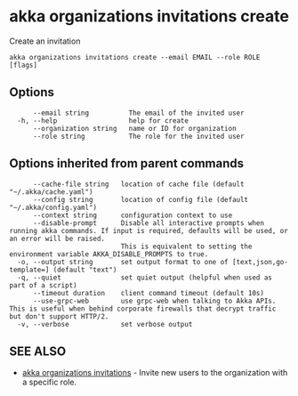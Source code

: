 # akka organizations invitations create

Create an invitation

```
akka organizations invitations create --email EMAIL --role ROLE [flags]
```

## Options

```
      --email string          The email of the invited user
  -h, --help                  help for create
      --organization string   name or ID for organization
      --role string           The role for the invited user
```

## Options inherited from parent commands

```
      --cache-file string   location of cache file (default "~/.akka/cache.yaml")
      --config string       location of config file (default "~/.akka/config.yaml")
      --context string      configuration context to use
      --disable-prompt      Disable all interactive prompts when running akka commands. If input is required, defaults will be used, or an error will be raised.
                            This is equivalent to setting the environment variable AKKA_DISABLE_PROMPTS to true.
  -o, --output string       set output format to one of [text,json,go-template=] (default "text")
  -q, --quiet               set quiet output (helpful when used as part of a script)
      --timeout duration    client command timeout (default 10s)
      --use-grpc-web        use grpc-web when talking to Akka APIs. This is useful when behind corporate firewalls that decrypt traffic but don't support HTTP/2.
  -v, --verbose             set verbose output
```

## SEE ALSO

* [akka organizations invitations](akka_organizations_invitations.html)	 - Invite new users to the organization with a specific role.
